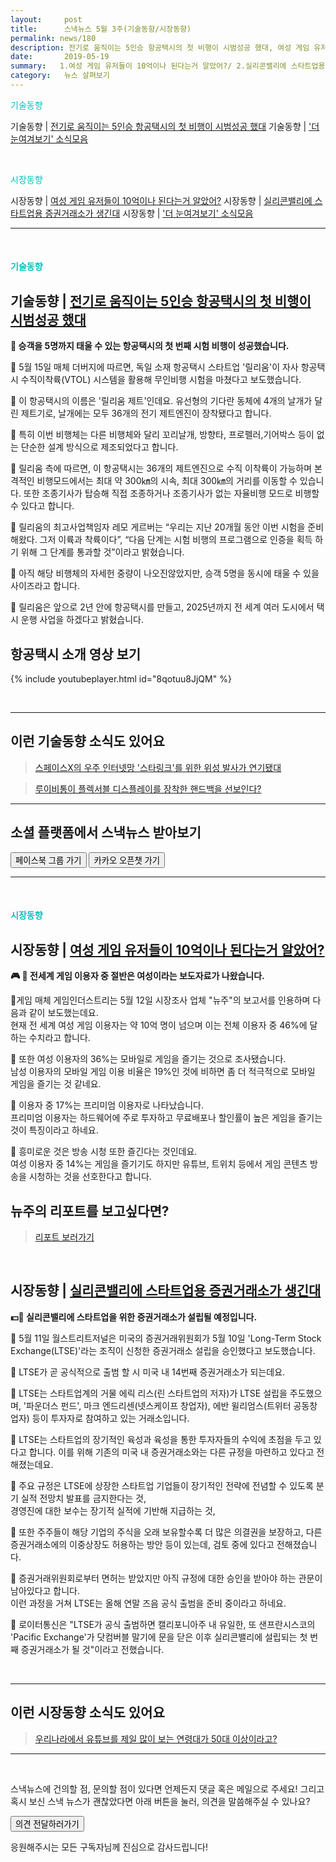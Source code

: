 ```yaml
---
layout:     post
title:      스낵뉴스 5월 3주(기술동향/시장동향) 
permalink: news/180
description: 전기로 움직이는 5인승 항공택시의 첫 비행이 시범성공 했대, 여성 게임 유저들이 10억이나 된다는거 알았어?, 실리콘밸리에 스타트업용 증권거래소가 생긴대
date:       2019-05-19
summary:   1.여성 게임 유저들이 10억이나 된다는거 알았어?/ 2.실리콘밸리에 스타트업용 증권거래소가 생긴대 / 그 외 항공택시 비행 소식 등 여러가지 소식이 있어요.
category:   뉴스 살펴보기
---
```


<a href="#tech"></a><span style = "color: #00c3bd">기술동향</span>

기술동향 | [전기로 움직이는 5인승 항공택시의 첫 비행이 시범성공 했대](#airtaxiTest_tech_05_19)
기술동향 | ['더 눈여겨보기' 소식모음](#morethings_tech_05_19)

<br>

<a href="#market"></a><span style = "color: #00c3bd">시장동향</span>

시장동향 | [여성 게임 유저들이 10억이나 된다는거 알았어?](#femaleGameUser1B_market_05_19)
시장동향 | [실리콘밸리에 스타트업용 증권거래소가 생긴대](#siliconvalleyFundMarket_market_05_19)
시장동향 | ['더 눈여겨보기' 소식모음](#morethings_market_05_19)

- - -

<br>

#### <a name="tech"></a><span style = "color: #00c3bd">기술동향</span>


## <a name="airtaxiTest_tech_05_19"></a>기술동향 | [전기로 움직이는 5인승 항공택시의 첫 비행이 시범성공 했대](https://news.naver.com/main/read.nhn?mode=LSD&mid=shm&sid1=105&oid=081&aid=0002999718)

<strong>🛫 승객을 5명까지 태울 수 있는 항공택시의 첫 번째 시험 비행이 성공했습니다.</strong>

📍 5월 15일 매체 더버지에 따르면, 독일 소재 항공택시 스타트업 '릴리움'이 자사 항공택시 수직이착륙(VTOL) 시스템을 활용해 무인비행 시험을 마쳤다고 보도했습니다.

📍 이 항공택시의 이름은 '릴리움 제트'인데요. 
유선형의 기다란 동체에 4개의 날개가 달린 제트기로, 날개에는 모두 36개의 전기 제트엔진이 장착됐다고 합니다. 

📍 특히 이번 비행체는 다른 비행체와 달리 꼬리날개, 방향타, 프로펠러,기어박스 등이 없는 단순한 설계 방식으로 제조되었다고 합니다. 

📍 릴리움 측에 따르면, 이 항공택시는 36개의 제트엔진으로 수직 이착륙이 가능하며 본격적인 비행모드에서는 최대 약 300㎞의 시속, 최대 300㎞의 거리를 이동할 수 있습니다.
또한 조종기사가 탑승해 직접 조종하거나 조종기사가 없는 자율비행 모드로 비행할 수 있다고 합니다.

📍 릴리움의 최고사업책임자 레모 게르버는 “우리는 지난 20개월 동안 이번 시험을 준비해왔다. 그저 이륙과 착륙이다”, “다음 단계는 시험 비행의 프로그램으로 인증을 획득 하기 위해 그 단계를 통과할 것”이라고 밝혔습니다.

📍 아직 해당 비행체의 자세헌 중량이 나오진않았지만, 승객 5명을 동시에 태울 수 있을 사이즈라고 합니다.

📍 릴리움은 앞으로 2년 안에 항공택시를 만들고, 2025년까지 전 세계 여러 도시에서 택시 운행 사업을 하겠다고 밝혔습니다.


## 항공택시 소개 영상 보기

{% include youtubeplayer.html id="8qotuu8JjQM" %} 

<br>

- - -

## <a name="morethings_tech_05_19"></a>이런 기술동향 소식도 있어요

> [스페이스X의 우주 인터넷망 '스타링크'를 위한 위성 발사가 연기됐대](https://news.naver.com/main/read.nhn?mode=LSD&mid=shm&sid1=105&oid=001&aid=0010832140)

> [루이비통이 플렉서블 디스플레이를 장착한 핸드백을 선보인다?](http://www.zdnet.co.kr/view/?no=20190513102019)

- - - 

## 소셜 플랫폼에서 스낵뉴스 받아보기

<a class="button_post_a" href="https://www.facebook.com/groups/2025149054465611/?ref=group_browse_new" onclick="ga('send', 'event', 'post', 'click', 'facebook');" ><button class="button_post_refer">페이스북 그룹 가기</button></a>
<a class="button_post_a" href="https://goo.gl/forms/wf7tAS667BXFi04k2" onclick="ga('send', 'event', 'post', 'click', 'kakao');" ><button class="button_post_refer" >카카오 오픈챗 가기</button></a>

- - -

<br>


#### <a name="market"></a><span style = "color: #00c3bd">시장동향</span>


## <a name="femaleGameUser1B_market_05_19"></a>시장동향 | [여성 게임 유저들이 10억이나 된다는거 알았어?](https://news.naver.com/main/read.nhn?mode=LSD&mid=shm&sid1=105&oid=092&aid=0002161827)

<strong>🎮 👩 전세계 게임 이용자 중 절반은 여성이라는 보도자료가 나왔습니다.</strong>

📍게임 매체 게임인더스트리는 5월 12일 시장조사 업체 "뉴주"의 보고서를 인용하며 다음과 같이 보도했는데요.  
현재 전 세계 여성 게임 이용자는 약 10억 명이 넘으며 이는 전체 이용자 중 46%에 달하는 수치라고 합니다.

📍 또한 여성 이용자의 36%는 모바일로 게임을 즐기는 것으로 조사됐습니다.  
남성 이용자의 모바일 게임 이용 비율은 19%인 것에 비하면 좀 더 적극적으로 모바일 게임을 즐기는 것 같네요.

📍 이용자 중 17%는 프리미엄 이용자로 나타났습니다.  
프리미엄 이용자는 하드웨어에 주로 투자하고 무료배포나 할인률이 높은 게임을 즐기는 것이 특징이라고 하네요.

📍 흥미로운 것은 방송 시청 또한 즐긴다는 것인데요.  
여성 이용자 중 14%는 게임을 즐기기도 하지만 유튜브, 트위치 등에서 게임 콘텐츠 방송을 시청하는 것을 선호한다고 합니다.

## 뉴주의 리포트를 보고싶다면?

> [리포트 보러가기](https://newzoo.com/insights/trend-reports/newzoo-global-esports-market-report-2019-light-version/)

<br>



## <a name="siliconvalleyFundMarket_market_05_19"></a>시장동향 | [실리콘밸리에 스타트업용 증권거래소가 생긴대](https://news.v.daum.net/v/20190512040648400?fbclid=IwAR1N2pmLERIu7jtPleQ1ftXr85VWX2gzpi9CPgRQtMYLqjF3gxgerRBQLak)

<strong>💵🏢 실리콘밸리에 스타트업을 위한 증권거래소가 설립될 예정입니다.</strong>

📍 5월 11일 월스트리트저널은 미국의 증권거래위원회가 5월 10일 'Long-Term Stock Exchange(LTSE)'라는 조직이 신청한 증권거래소 설립을 승인했다고 보도했습니다.

📍 LTSE가 곧 공식적으로 출범 할 시 미국 내 14번째 증권거래소가 되는데요.

📍 LTSE는 스타트업계의 거물 에릭 리스(린 스타트업의 저자)가 LTSE 설립을 주도했으며, '파운더스 펀드', 마크 엔드리센(넷스케이프 창업자), 에반 윌리엄스(트위터 공동창업자) 등이 투자자로 참여하고 있는 거래소입니다.

📍 LTSE는 스타트업의 장기적인 육성과 육성을 통한 투자자들의 수익에 초점을 두고 있다고 합니다. 
이를 위해 기존의 미국 내 증권거래소와는 다른 규정을 마련하고 있다고 전해졌는데요.

📍 주요 규정은 LTSE에 상장한 스타트업 기업들이 장기적인 전략에 전념할 수 있도록 분기 실적 전망치 발표를 금지한다는 것,     
경영진에 대한 보수는 장기적 실적에 기반해 지급하는 것,

📍 또한 주주들이 해당 기업의 주식을 오래 보유할수록 더 많은 의결권을 보장하고, 다른 증권거래소에의 이중상장도 허용하는 방안 등이 있는데, 검토 중에 있다고 전해졌습니다.

📍 증권거래위원회로부터 면허는 받았지만 아직 규정에 대한 승인을 받아야 하는 관문이 남아있다고 합니다.   
이런 과정을 거쳐 LTSE는 올해 연말 즈음 공식 출범을 준비 중이라고 하네요.

📍 로이터통신은 "LTSE가 공식 출범하면 캘리포니아주 내 유일한, 또 샌프란시스코의 'Pacific Exchange'가 닷컴버블 말기에 문을 닫은 이후 실리콘밸리에 설립되는 첫 번째 증권거래소가 될 것"이라고 전했습니다.

<br>


- - -

## <a name="morethings_market_05_19"></a>이런 시장동향 소식도 있어요

> [우리나라에서 유튜브를 제일 많이 보는 연령대가 50대 이상이라고?](https://news.naver.com/main/read.nhn?mode=LSD&mid=shm&sid1=105&oid=001&aid=0010822826)


- - -


<br>


스낵뉴스에 건의할 점, 문의할 점이 있다면 언제든지 댓글 혹은 메일으로 주세요!
그리고 혹시 보신 스낵 뉴스가 괜찮았다면 아래 버튼을 눌러, 의견을 말씀해주실 수 있나요?

<a class="button_post_a" href="https://seanlion.typeform.com/to/giDc38" onclick="ga('send', 'event', 'post', 'click', 'survey_news');" ><button class="button_post_refer">의견 전달하러가기</button></a>


응원해주시는 모든 구독자님께 진심으로 감사드립니다!
